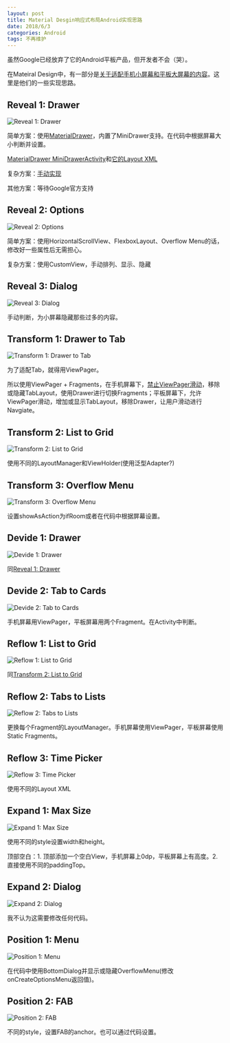 ```yaml
---
layout: post
title: Material Desgin响应式布局Android实现思路
date: 2018/6/3
categories: Android
tags: 不再维护
---
```


虽然Google已经放弃了它的Android平板产品，但开发者不会（哭）。

在Mateiral Design中，有一部分是[关于适配手机小屏幕和平板大屏幕的内容](https://material.io/design/layout/component-behavior.html#responsive-patterns)。这里是他们的一些实现思路。

<!--more-->

## Reveal 1: Drawer

![Reveal 1: Drawer](https://material.io/design/assets/1eEEDI_xEyFFa6y-_yyRxyP-TpgsPb2Pr/layout-responsive-patterns-reveal-navdrawer.png)

简单方案：使用[MaterialDrawer](https://github.com/mikepenz/MaterialDrawer)，内置了MiniDrawer支持。在代码中根据屏幕大小判断并设置。

[MaterialDrawer MiniDrawerActivity](https://github.com/mikepenz/MaterialDrawer/blob/develop/app/src/main/java/com/mikepenz/materialdrawer/app/MiniDrawerActivity.java)和[它的Layout XML](https://github.com/mikepenz/MaterialDrawer/blob/develop/app/src/main/res/layout/activity_mini_drawer.xml)

复杂方案：[手动实现](https://nganthony.github.io/2016/01/24/implementing-android-mini-navigation-drawer.html)

其他方案：等待Google官方支持

## Reveal 2: Options

![Reveal 2: Options](https://material.io/design/assets/1QUva50z9eylQ2Me2EAptRdB3Yfu03WuP/layout-responsive-patterns-reveal-wordprocessor.png)

简单方案：使用HorizontalScrollView、FlexboxLayout、Overflow Menu的话，修改好一些属性后无需担心。

复杂方案：使用CustomView，手动排列、显示、隐藏

## Reveal 3: Dialog

![Reveal 3: Dialog](https://material.io/design/assets/1X0_fk6SxxVfzcq3FXawUxT5HmiKta3b3/layout-responsive-patterns-reveal-card.png)

手动判断，为小屏幕隐藏那些过多的内容。

## Transform 1: Drawer to Tab

![Transform 1: Drawer to Tab](https://material.io/design/assets/1vz5WkJG9K_dyBrfJHekJ8c5Wsol-yN9O/layout-responsive-patterns-transform-navdrawer.png)

为了适配Tab，就得用ViewPager。

所以使用ViewPager + Fragments，在手机屏幕下，[禁止ViewPager滑动](https://stackoverflow.com/a/13437997/5507158)，移除或隐藏TabLayout，使用Drawer进行切换Fragments；平板屏幕下，允许ViewPager滑动，增加或显示TabLayout，移除Drawer，让用户滑动进行Navgiate。

## Transform 2: List to Grid

![Transform 2: List to Grid](https://material.io/design/assets/1ikwM7lbX4PAK34WZOL4IMBm9SIhaN2Di/layout-responsive-patterns-transform-list.png)

使用不同的LayoutManager和ViewHolder(使用泛型Adapter?)

## Transform 3: Overflow Menu

![Transform 3: Overflow Menu](https://material.io/design/assets/1a7U47c6ZgWVfDZKRpZ7FzLKgMmZdfOvy/layout-responsive-patterns-transform-toolbar.png)

设置showAsAction为ifRoom或者在代码中根据屏幕设置。

## Devide 1: Drawer

![Devide 1: Drawer](https://material.io/design/assets/1oIscQOmfgUeVn7YHdm4j103W8K3SONg_/layout-responsive-patterns-transform-divide-1.png)

同[Reveal 1: Drawer](#reveal-1:-drawer)

## Devide 2: Tab to Cards

![Devide 2: Tab to Cards](https://material.io/design/assets/1NWWybr23o4mQ3eka3MIZfNomzNoPGaT4/layout-responsive-patterns-transform-divide-2.png)

手机屏幕用ViewPager，平板屏幕用两个Fragment。在Activity中判断。

## Reflow 1: List to Grid

![Reflow 1: List to Grid](https://material.io/design/assets/15dkIemLoJvvIR4Y--C_aylSLrub4e-RW/layout-responsive-patterns-transform-reflow-1.png)

同[Transform 2: List to Grid](#transform-2:-list-to-grid)

## Reflow 2: Tabs to Lists

![Reflow 2: Tabs to Lists](https://material.io/design/assets/1VXqd6WD0BvreENnNk0g_dqtyUv8rAMsT/layout-responsive-patterns-transform-reflow-2.png)

更换每个Fragment的LayoutManager。手机屏幕使用ViewPager，平板屏幕使用Static Fragments。

## Reflow 3: Time Picker

![Reflow 3: Time Picker](https://material.io/design/assets/1Aj5t9FM3cIrRgmCaTnPWrKLlPUjd34bv/layout-responsive-patterns-transform-reflow-3.png)

使用不同的Layout XML

## Expand 1: Max Size

![Expand 1: Max Size](https://material.io/design/assets/1L6lMye5M8N6h3NHkmRD9b7mqWNd-aqIY/layout-responsive-patterns-transform-expand-1.png)

使用不同的style设置width和height。

顶部空白：1. 顶部添加一个空白View，手机屏幕上0dp，平板屏幕上有高度。2. 直接使用不同的paddingTop。

## Expand 2: Dialog

![Expand 2: Dialog](https://material.io/design/assets/1apntZGLUuUlSkhpnTJe2ikMeTIFP1cKJ/layout-responsive-patterns-transform-expand-2.png)

我不认为这需要修改任何代码。

## Position 1: Menu

![Position 1: Menu](https://material.io/design/assets/1pmCqvMVPajmoDsmxmL-JBz4zqy88dSEa/layout-responsive-patterns-transform-position-1.png)

在代码中使用BottomDialog并显示或隐藏OverflowMenu(修改onCreateOptionsMenu返回值)。

## Position 2: FAB

![Position 2: FAB](https://material.io/design/assets/1QALKDtXeGMSXcRu3uOA7eOUDoa2GMnlm/layout-responsive-patterns-transform-position-2.png)

不同的style，设置FAB的anchor。也可以通过代码设置。